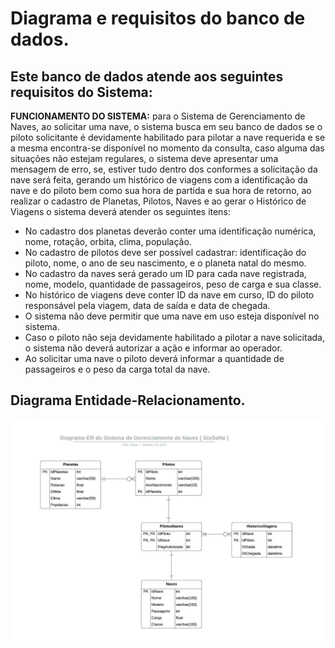 # Diagrama e requisitos do banco de dados. 



## Este banco de dados atende aos seguintes requisitos do Sistema: 



**FUNCIONAMENTO DO SISTEMA:** para o Sistema de Gerenciamento de Naves, ao solicitar uma nave, o sistema busca em seu banco de dados se o piloto solicitante é devidamente habilitado para pilotar a nave requerida e se a mesma encontra-se disponível no momento da consulta, caso alguma das situações não estejam regulares, o sistema deve apresentar uma mensagem de erro, se, estiver tudo dentro dos conformes a solicitação da nave será feita, gerando um histórico de viagens com a identificação da nave e do piloto bem como sua hora de partida e sua hora de retorno, ao realizar o cadastro de Planetas, Pilotos, Naves e ao gerar o Histórico de Viagens o sistema deverá atender os seguintes itens: 

* No cadastro dos planetas deverão conter uma identificação numérica, nome, rotação, orbita, clima, população.
* No cadastro de pilotos deve ser possível cadastrar: identificação do piloto, nome, o ano de seu nascimento, e o planeta natal do mesmo.
* No cadastro da naves será gerado um ID para cada nave registrada, nome, modelo, quantidade de passageiros, peso de carga e sua classe.
* No histórico de viagens deve conter ID da nave em curso, ID do piloto responsável pela viagem, data de saída e data de chegada.
* O sistema não deve permitir que uma nave em uso esteja disponível no sistema.
* Caso o piloto não seja devidamente habilitado a pilotar a nave solicitada, o sistema não deverá autorizar a ação e informar ao operador.
* Ao solicitar uma nave o piloto deverá informar a quantidade de passageiros e o peso da carga total da nave. 



## Diagrama Entidade-Relacionamento.



![Diagrama BootCamp EVERIS](https://github.com/CaioHangai/BootcampNewTalents-NTTData-.NET/blob/main/CriandoUmBDdeNavesSatrWars/BDSisGeNa/DERImg/DERSisGeNa.jpeg)

# 

 
